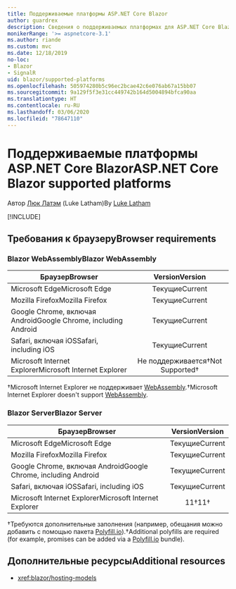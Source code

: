 ```yaml
---
title: Поддерживаемые платформы ASP.NET Core Blazor
author: guardrex
description: Сведения о поддерживаемых платформах для ASP.NET Core Blazor.
monikerRange: '>= aspnetcore-3.1'
ms.author: riande
ms.custom: mvc
ms.date: 12/18/2019
no-loc:
- Blazor
- SignalR
uid: blazor/supported-platforms
ms.openlocfilehash: 505974280b5c96ec2bcae42c6e076ab67a15bb07
ms.sourcegitcommit: 9a129f5f3e31cc449742b164d5004894bfca90aa
ms.translationtype: HT
ms.contentlocale: ru-RU
ms.lasthandoff: 03/06/2020
ms.locfileid: "78647110"
---
```

# <a name="aspnet-core-blazor-supported-platforms"></a><span data-ttu-id="18bdd-103">Поддерживаемые платформы ASP.NET Core Blazor</span><span class="sxs-lookup"><span data-stu-id="18bdd-103">ASP.NET Core Blazor supported platforms</span></span>

<span data-ttu-id="18bdd-104">Автор [Люк Латэм](https://github.com/guardrex) (Luke Latham)</span><span class="sxs-lookup"><span data-stu-id="18bdd-104">By [Luke Latham](https://github.com/guardrex)</span></span>

[!INCLUDE[](~/includes/blazorwasm-preview-notice.md)]

## <a name="browser-requirements"></a><span data-ttu-id="18bdd-105">Требования к браузеру</span><span class="sxs-lookup"><span data-stu-id="18bdd-105">Browser requirements</span></span>

### <a name="blazor-webassembly"></a><span data-ttu-id="18bdd-106">Blazor WebAssembly</span><span class="sxs-lookup"><span data-stu-id="18bdd-106">Blazor WebAssembly</span></span>

| <span data-ttu-id="18bdd-107">Браузер</span><span class="sxs-lookup"><span data-stu-id="18bdd-107">Browser</span></span>                          | <span data-ttu-id="18bdd-108">Version</span><span class="sxs-lookup"><span data-stu-id="18bdd-108">Version</span></span>               |
| -------------------------------- | :-------------------: |
| <span data-ttu-id="18bdd-109">Microsoft Edge</span><span class="sxs-lookup"><span data-stu-id="18bdd-109">Microsoft Edge</span></span>                   | <span data-ttu-id="18bdd-110">Текущие</span><span class="sxs-lookup"><span data-stu-id="18bdd-110">Current</span></span>               |
| <span data-ttu-id="18bdd-111">Mozilla Firefox</span><span class="sxs-lookup"><span data-stu-id="18bdd-111">Mozilla Firefox</span></span>                  | <span data-ttu-id="18bdd-112">Текущие</span><span class="sxs-lookup"><span data-stu-id="18bdd-112">Current</span></span>               |
| <span data-ttu-id="18bdd-113">Google Chrome, включая Android</span><span class="sxs-lookup"><span data-stu-id="18bdd-113">Google Chrome, including Android</span></span> | <span data-ttu-id="18bdd-114">Текущие</span><span class="sxs-lookup"><span data-stu-id="18bdd-114">Current</span></span>               |
| <span data-ttu-id="18bdd-115">Safari, включая iOS</span><span class="sxs-lookup"><span data-stu-id="18bdd-115">Safari, including iOS</span></span>            | <span data-ttu-id="18bdd-116">Текущие</span><span class="sxs-lookup"><span data-stu-id="18bdd-116">Current</span></span>               |
| <span data-ttu-id="18bdd-117">Microsoft Internet Explorer</span><span class="sxs-lookup"><span data-stu-id="18bdd-117">Microsoft Internet Explorer</span></span>      | <span data-ttu-id="18bdd-118">Не поддерживается&dagger;</span><span class="sxs-lookup"><span data-stu-id="18bdd-118">Not Supported&dagger;</span></span> |

<span data-ttu-id="18bdd-119">&dagger;Microsoft Internet Explorer не поддерживает [WebAssembly](https://webassembly.org).</span><span class="sxs-lookup"><span data-stu-id="18bdd-119">&dagger;Microsoft Internet Explorer doesn't support [WebAssembly](https://webassembly.org).</span></span>

### <a name="blazor-server"></a><span data-ttu-id="18bdd-120">Blazor Server</span><span class="sxs-lookup"><span data-stu-id="18bdd-120">Blazor Server</span></span>

| <span data-ttu-id="18bdd-121">Браузер</span><span class="sxs-lookup"><span data-stu-id="18bdd-121">Browser</span></span>                          | <span data-ttu-id="18bdd-122">Version</span><span class="sxs-lookup"><span data-stu-id="18bdd-122">Version</span></span>    |
| -------------------------------- | :--------: |
| <span data-ttu-id="18bdd-123">Microsoft Edge</span><span class="sxs-lookup"><span data-stu-id="18bdd-123">Microsoft Edge</span></span>                   | <span data-ttu-id="18bdd-124">Текущие</span><span class="sxs-lookup"><span data-stu-id="18bdd-124">Current</span></span>    |
| <span data-ttu-id="18bdd-125">Mozilla Firefox</span><span class="sxs-lookup"><span data-stu-id="18bdd-125">Mozilla Firefox</span></span>                  | <span data-ttu-id="18bdd-126">Текущие</span><span class="sxs-lookup"><span data-stu-id="18bdd-126">Current</span></span>    |
| <span data-ttu-id="18bdd-127">Google Chrome, включая Android</span><span class="sxs-lookup"><span data-stu-id="18bdd-127">Google Chrome, including Android</span></span> | <span data-ttu-id="18bdd-128">Текущие</span><span class="sxs-lookup"><span data-stu-id="18bdd-128">Current</span></span>    |
| <span data-ttu-id="18bdd-129">Safari, включая iOS</span><span class="sxs-lookup"><span data-stu-id="18bdd-129">Safari, including iOS</span></span>            | <span data-ttu-id="18bdd-130">Текущие</span><span class="sxs-lookup"><span data-stu-id="18bdd-130">Current</span></span>    |
| <span data-ttu-id="18bdd-131">Microsoft Internet Explorer</span><span class="sxs-lookup"><span data-stu-id="18bdd-131">Microsoft Internet Explorer</span></span>      | <span data-ttu-id="18bdd-132">11&dagger;</span><span class="sxs-lookup"><span data-stu-id="18bdd-132">11&dagger;</span></span> |

<span data-ttu-id="18bdd-133">&dagger;Требуются дополнительные заполнения (например, обещания можно добавить с помощью пакета [Polyfill.io](https://polyfill.io/v3/)).</span><span class="sxs-lookup"><span data-stu-id="18bdd-133">&dagger;Additional polyfills are required (for example, promises can be added via a [Polyfill.io](https://polyfill.io/v3/) bundle).</span></span>

## <a name="additional-resources"></a><span data-ttu-id="18bdd-134">Дополнительные ресурсы</span><span class="sxs-lookup"><span data-stu-id="18bdd-134">Additional resources</span></span>

* <xref:blazor/hosting-models>
